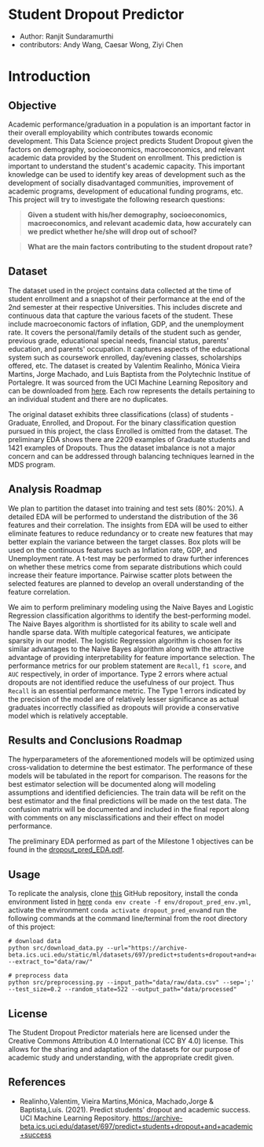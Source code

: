 # Student Dropout Predictor


* Author: Ranjit Sundaramurthi
* contributors: Andy Wang, Caesar Wong, Ziyi Chen



# Introduction


## Objective


Academic performance/graduation in a population is an important factor in their overall employability which contributes towards economic development. This Data Science project predicts Student Dropout given the factors on demography, socioeconomics, macroeconomics, and relevant academic data provided by the Student on enrollment. This prediction is important to understand the student's academic capacity. This important knowledge can be used to identify key areas of development such as the development of socially disadvantaged communities, improvement of academic programs, development of educational funding programs, etc.  This project will try to investigate the following research questions:

> **Given a student with his/her demography, socioeconomics, macroeconomics, and relevant academic data, how accurately can we predict whether he/she will drop out of school?**

> **What are the main factors contributing to the student dropout rate?**



## Dataset


The dataset used in the project contains data collected at the time of student enrollment and a snapshot of their performance at the end of the 2nd semester at their respective Universities. This includes discrete and continuous data that capture the various facets of the student. These include macroeconomic factors of inflation, GDP, and the unemployment rate. It covers the personal/family details of the student such as gender, previous grade, educational special needs, financial status, parents' education, and parents' occupation. It captures aspects of the educational system such as coursework enrolled, day/evening classes, scholarships offered, etc. The dataset is created by Valentim Realinho, Mónica Vieira Martins, Jorge Machado, and Luís Baptista from the Polytechnic Institue of Portalegre. It was sourced from the UCI Machine Learning Repository and can be downloaded from [here](https://archive-beta.ics.uci.edu/dataset/697/predict+students+dropout+and+academic+success). Each row represents the details pertaining to an individual student and there are no duplicates. 


The original dataset exhibits three classifications (class) of students - Graduate, Enrolled, and Dropout. For the binary classification question pursued in this project, the class Enrolled is omitted from the dataset. The preliminary EDA shows there are 2209 examples of Graduate students and 1421 examples of Dropouts. Thus the dataset imbalance is not a major concern and can be addressed through balancing techniques learned in the MDS program.  


## Analysis Roadmap


We plan to partition the dataset into training and test sets (80%: 20%). A detailed EDA will be performed to understand the distribution of the 36 features and their correlation. The insights from EDA will be used to either eliminate features to reduce redundancy or to create new features that may better explain the variance between the target classes. Box plots will be used on the continuous features such as Inflation rate, GDP, and Unemployment rate. A t-test may be performed to draw further inferences on whether these metrics come from separate distributions which could increase their feature importance. Pairwise scatter plots between the selected features are planned to develop an overall understanding of the feature correlation.    


We aim to perform preliminary modeling using the Naive Bayes and Logistic Regression classification algorithms to identify the best-performing model. The Naive Bayes algorithm is shortlisted for its ability to scale well and handle sparse data. With multiple categorical features, we anticipate sparsity in our model. The logistic Regression algorithm is chosen for its similar advantages to the Naive Bayes algorithm along with the attractive advantage of providing interpretability for feature importance selection. The performance metrics for our problem statement are `Recall`, `f1 score`, and `AUC` respectively, in order of importance. Type 2 errors where actual dropouts are not identified reduce the usefulness of our project. Thus `Recall` is an essential performance metric. The Type 1 errors indicated by the precision of the model are of relatively lesser significance as actual graduates incorrectly classified as dropouts will provide a conservative model which is relatively acceptable.




## Results and Conclusions Roadmap


The hyperparameters of the aforementioned models will be optimized using cross-validation to determine the best estimator. The performance of these models will be tabulated in the report for comparison. The reasons for the best estimator selection will be documented along will modeling assumptions and identified deficiencies. The train data will be refit on the best estimator and the final predictions will be made on the test data. The confusion matrix will be documented and included in the final report along with comments on any misclassifications and their effect on model performance.

The preliminary EDA performed as part of the Milestone 1 objectives can be found in the [dropout_pred_EDA.pdf](https://github.com/UBC-MDS/dropout-predictions/blob/main/src/dropout_pred_EDA.pdf).


## Usage

To replicate the analysis, clone [this](https://github.com/UBC-MDS/dropout-predictions.git) GitHub repository, install the
conda environment listed in [here](https://github.com/UBC-MDS/dropout-predictions/blob/main/env/dropout_pred_env.yml) `conda env create -f env/dropout_pred_env.yml`, activate the environment `conda activate dropout_pred_env`and run the following
commands at the command line/terminal from the root directory of this
project:

    # download data
    python src/download_data.py --url="https://archive-beta.ics.uci.edu/static/ml/datasets/697/predict+students+dropout+and+academic+success.zip" --extract_to="data/raw/"
    
    # preprocess data 
    python src/preprocessing.py --input_path="data/raw/data.csv" --sep=';' --test_size=0.2 --random_state=522 --output_path="data/processed"
  
## License

The Student Dropout Predictor materials here are licensed under the Creative Commons Attribution 4.0 International (CC BY 4.0) license. This allows for the sharing and adaptation of the datasets for our purpose of academic study and understanding, with the appropriate credit given.


## References

- Realinho,Valentim, Vieira Martins,Mónica, Machado,Jorge & Baptista,Luís. (2021). Predict students' dropout and academic success. UCI Machine Learning Repository. https://archive-beta.ics.uci.edu/dataset/697/predict+students+dropout+and+academic+success

